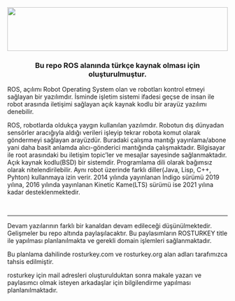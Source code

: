 <div align="center">
<img src="https://www.elektrikde.com/wp-content/uploads/2019/09/ros-nedir.jpg" align="center" style="width: 100%; height:100" />
</div>  
  

### <div align="center">Bu repo ROS alanında türkçe kaynak olması için oluşturulmuştur. </div>  

ROS, açılımı Robot Operating System olan ve robotları kontrol etmeyi sağlayan bir yazılımdır. İsminde işletim sistemi ifadesi geçse de insan ile robot arasında iletişimi sağlayan açık kaynak kodlu bir arayüz yazılımı denebilir.

ROS, robotlarda oldukça yaygın kullanılan yazılımdır. Robotun dış dünyadan sensörler aracığıyla aldığı verileri işleyip tekrar robota komut olarak göndermeyi sağlayan arayüzdür. Buradaki çalışma mantığı yayınlama/abone yani daha basit anlamda alıcı-gönderici mantığında çalışmaktadır. Bilgisayar ile root arasındaki bu iletişim topic’ler ve mesajlar sayesinde sağlanmaktadır. Açık kaynak kodlu(BSD) bir sistemdir. Programlama dili olarak bağımsız olarak nitelendirilebilir. Aynı robot üzerinde farklı diller(Java, Lisp, C++, Pyhton) kullanmaya izin verir. 2014 yılında yayınlanan İndigo sürümü 2019 yılına, 2016 yılında yayınlanan Kinetic Kame(LTS) sürümü ise 2021 yılına kadar desteklenmektedir.



<br />

----

Devam yazılarının farklı bir kanaldan devam edileceği düşünülmektedir. Gelişmeler bu repo altında paylaşılacaktır. Bu paylasımların ROSTURKEY title ile yapılması planlanılmakta ve gerekli domain işlemleri sağlanmaktadır. 

Bu planlama dahilinde rosturkey.com ve rosturkey.org alan adları tarafımızca tahsis edilmiştir. 

rosturkey için mail adresleri oluşturulduktan sonra makale yazarı ve paylasımcı olmak isteyen arkadaşlar için bilgilendirme yapılması planlanılmaktadır. 

